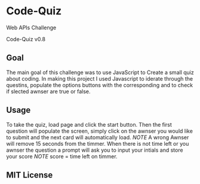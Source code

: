 # Code-Quiz
Web APIs Challenge 

Code-Quiz v0.8

## Goal

The main goal of this challenge was to use JavaScript to Create a small quiz about coding. In making this project I used Javascript to iderate through the questins, populate the options buttons with the corresponding  and to check if slected awnser are true or false. 

## Usage 

To take the quiz, load page and click the start button. Then the first question will populate the screen, simply click on the awnser you would like to submit and the next card will automatically load. *NOTE* A wrong Awnser will remove 15 seconds from the timmer. When there is not time left or you awnser the question a prompt will ask you to input your intials and store your score *NOTE* score = time left on timmer.



## MIT License 
